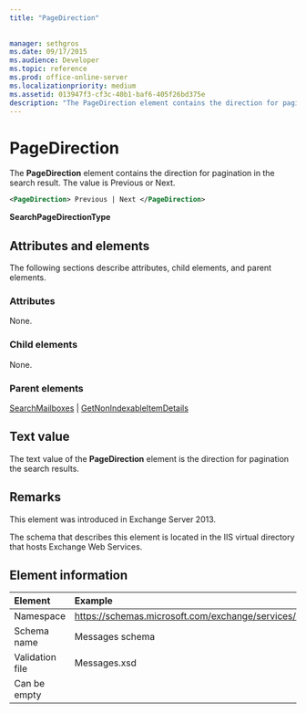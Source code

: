```yaml
---
title: "PageDirection"
 
 
manager: sethgros
ms.date: 09/17/2015
ms.audience: Developer
ms.topic: reference
ms.prod: office-online-server
ms.localizationpriority: medium
ms.assetid: 013947f3-cf3c-40b1-baf6-405f26bd375e
description: "The PageDirection element contains the direction for pagination in the search result. The value is Previous or Next."
---
```


# PageDirection

The **PageDirection** element contains the direction for pagination in the search result. The value is Previous or Next. 
  
```XML
<PageDirection> Previous | Next </PageDirection>
```

 **SearchPageDirectionType**
## Attributes and elements

The following sections describe attributes, child elements, and parent elements.
  
### Attributes

None.
  
### Child elements

None.
  
### Parent elements

[SearchMailboxes](searchmailboxes.md) | [GetNonIndexableItemDetails](getnonindexableitemdetails.md)
  
## Text value

The text value of the **PageDirection** element is the direction for pagination the search results. 
  
## Remarks

This element was introduced in Exchange Server 2013.
  
The schema that describes this element is located in the IIS virtual directory that hosts Exchange Web Services.
  
## Element information

| Element | Example |
|:-----|:-----|
|Namespace  <br/> |https://schemas.microsoft.com/exchange/services/2006/messages  <br/> |
|Schema name  <br/> |Messages schema  <br/> |
|Validation file  <br/> |Messages.xsd  <br/> |
|Can be empty  <br/> ||
   

